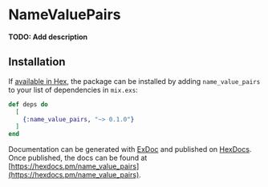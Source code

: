# NameValuePairs

**TODO: Add description**

## Installation

If [available in Hex](https://hex.pm/docs/publish), the package can be installed
by adding `name_value_pairs` to your list of dependencies in `mix.exs`:

```elixir
def deps do
  [
    {:name_value_pairs, "~> 0.1.0"}
  ]
end
```

Documentation can be generated with [ExDoc](https://github.com/elixir-lang/ex_doc)
and published on [HexDocs](https://hexdocs.pm). Once published, the docs can
be found at [https://hexdocs.pm/name_value_pairs](https://hexdocs.pm/name_value_pairs).

